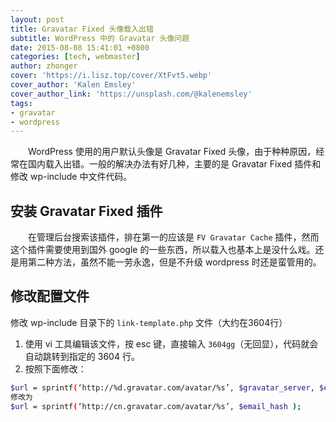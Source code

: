 ```yaml
---
layout: post
title: Gravatar Fixed 头像载入出错
subtitle: WordPress 中的 Gravatar 头像问题
date: 2015-08-08 15:41:01 +0800
categories: [tech, webmaster]
author: zhonger
cover: 'https://i.lisz.top/cover/XtFvt5.webp'
cover_author: 'Kalen Emsley'
cover_author_link: 'https://unsplash.com/@kalenemsley'
tags:
- gravatar 
- wordpress
---
```


&emsp;&emsp;WordPress 使用的用户默认头像是 Gravatar Fixed 头像，由于种种原因，经常在国内载入出错。一般的解决办法有好几种，主要的是 Gravatar Fixed 插件和修改 wp-include 中文件代码。
## 安装 Gravatar Fixed 插件

&emsp;&emsp;在管理后台搜索该插件，排在第一的应该是 `FV Gravatar Cache` 插件，然而这个插件需要使用到国外 google 的一些东西，所以载入也基本上是没什么戏。还是用第二种方法，虽然不能一劳永逸，但是不升级 wordpress 时还是蛮管用的。
## 修改配置文件

修改 wp-include 目录下的 `link-template.php` 文件（大约在3604行）

1. 使用 vi 工具编辑该文件，按 esc 键，直接输入 `3604gg`（无回显），代码就会自动跳转到指定的 3604 行。
2. 按照下面修改：

```bash
$url = sprintf(‘http://%d.gravatar.com/avatar/%s’, $gravatar_server, $email_hash );
修改为
$url = sprintf(‘http://cn.gravatar.com/avatar/%s’, $email_hash );
```